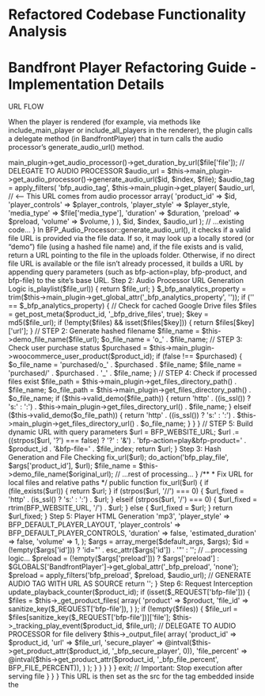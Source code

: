 # Refactored Codebase Functionality Analysis
# Bandfront Player Refactoring Guide - Implementation Details

URL FLOW

When the player is rendered (for example, via methods like include_main_player or include_all_players in the renderer), the plugin calls a delegate method (in BandfrontPlayer) that in turn calls the audio processor’s generate_audio_url() method.

<?php
public function include_main_player($product = '', $_echo = true) {
    // ...existing code...
    
    $file = reset($files);
    $index = key($files);
    $duration = $this->main_plugin->get_audio_processor()->get_duration_by_url($file['file']);
    
    // DELEGATE TO AUDIO PROCESSOR
    $audio_url = $this->main_plugin->get_audio_processor()->generate_audio_url($id, $index, $file);
    
    $audio_tag = apply_filters(
        'bfp_audio_tag',
        $this->main_plugin->get_player(
            $audio_url,  // <-- This URL comes from audio processor
            array(
                'product_id'      => $id,
                'player_controls' => $player_controls,
                'player_style'    => $player_style,
                'media_type'      => $file['media_type'],
                'duration'        => $duration,
                'preload'         => $preload,
                'volume'          => $volume,
            )
        ),
        $id,
        $index,
        $audio_url
    );
    // ...existing code...
}

In BFP_Audio_Processor::generate_audio_url(), it checks if a valid file URL is provided via the file data. If so, it may look up a locally stored (or “demo”) file (using a hashed file name) and, if the file exists and is valid, return a URL pointing to the file in the uploads folder. Otherwise, if no direct file URL is available or the file isn’t already processed, it builds a URL by appending query parameters (such as bfp-action=play, bfp-product, and bfp-file) to the site’s base URL.

Step 2: Audio Processor URL Generation Logic
<?php
var/www/html/wp-content/plugins/bandfront-player/builders/backup/old-code/bandfront-worky27/includes/class-bfp-audio-processor.php
public function generate_audio_url($product_id, $file_index, $file_data = array()) {
    // STEP 1: Check if direct file URL exists
    if (!empty($file_data['file'])) {
        $file_url = $file_data['file'];
        
        // Skip processing for playlists or direct sources
        if (!empty($file_data['play_src']) || $this->is_playlist($file_url)) {
            return $file_url;
        }

        $_bfp_analytics_property = trim($this->main_plugin->get_global_attr('_bfp_analytics_property', ''));
        if ('' == $_bfp_analytics_property) {
            // Check for cached Google Drive files
            $files = get_post_meta($product_id, '_bfp_drive_files', true);
            $key = md5($file_url);
            if (!empty($files) && isset($files[$key])) {
                return $files[$key]['url'];
            }

            // STEP 2: Generate hashed filename
            $file_name = $this->demo_file_name($file_url);
            $o_file_name = 'o_' . $file_name;

            // STEP 3: Check user purchase status
            $purchased = $this->main_plugin->woocommerce_user_product($product_id);
            if (false !== $purchased) {
                $o_file_name = 'purchased/o_' . $purchased . $file_name;
                $file_name = 'purchased/' . $purchased . '_' . $file_name;
            }

            // STEP 4: Check if processed files exist
            $file_path = $this->main_plugin->get_files_directory_path() . $file_name;
            $o_file_path = $this->main_plugin->get_files_directory_path() . $o_file_name;

            if ($this->valid_demo($file_path)) {
                return 'http' . ((is_ssl()) ? 's:' : ':') . $this->main_plugin->get_files_directory_url() . $file_name;
            } elseif ($this->valid_demo($o_file_path)) {
                return 'http' . ((is_ssl()) ? 's:' : ':') . $this->main_plugin->get_files_directory_url() . $o_file_name;
            }
        }
    }
    
    // STEP 5: Build dynamic URL with query parameters
    $url = BFP_WEBSITE_URL;
    $url .= ((strpos($url, '?') === false) ? '?' : '&') . 'bfp-action=play&bfp-product=' . $product_id . '&bfp-file=' . $file_index;
    return $url;
}

Step 3: Hash Generation and File Checking

<?php
/**
 * Generate demo file name using MD5 hash
 */
public function demo_file_name($url) {
    $file_extension = pathinfo($url, PATHINFO_EXTENSION);
    $file_name = md5($url) . ((!empty($file_extension) && preg_match('/^[a-z\d]{3,4}$/i', $file_extension)) ? '.' . $file_extension : '.mp3');
    return $file_name;
}

/**
 * Check if demo file is valid
 */
public function valid_demo($file_path) {
    if (!file_exists($file_path) || filesize($file_path) == 0) {
        return false;
    }
    if (function_exists('finfo_open')) {
        $finfo = finfo_open(FILEINFO_MIME);
        return substr(finfo_file($finfo, $file_path), 0, 4) !== 'text';
    }
    return true;
}

Step 4: URL Processing and Shortcode Handling

<?php
// filepath: /var/www/html/wp-content/plugins/bandfront-player/builders/backup/old-code/bandfront-worky27/includes/class-bfp-audio-processor.php
public function output_file($args) {
    if (empty($args['url'])) {
        return;
    }

    $url = $args['url'];
    $original_url = $url;
    
    // PROCESS SHORTCODES for dynamic content
    $url = do_shortcode($url);
    
    // FIX URL for relative paths
    $url_fixed = $this->fix_url($url);

    do_action('bfp_play_file', $args['product_id'], $url);

    $file_name = $this->demo_file_name($original_url);
    // ...rest of processing...
}

/**
 * Fix URL for local files and relative paths
 */
public function fix_url($url) {
    if (file_exists($url)) {
        return $url;
    }
    if (strpos($url, '//') === 0) {
        $url_fixed = 'http' . (is_ssl() ? 's:' : ':') . $url;
    } elseif (strpos($url, '/') === 0) {
        $url_fixed = rtrim(BFP_WEBSITE_URL, '/') . $url;
    } else {
        $url_fixed = $url;
    }
    return $url_fixed;
}

Step 5: Player HTML Generation

<?php
html/wp-content/plugins/bandfront-player/builders/backup/old-code/bandfront-worky27/bfp.php
public function get_player($audio_url, $args = array()) {
    $default_args = array(
        'media_type'         => 'mp3',
        'player_style'       => BFP_DEFAULT_PLAYER_LAYOUT,
        'player_controls'    => BFP_DEFAULT_PLAYER_CONTROLS,
        'duration'           => false,
        'estimated_duration' => false,
        'volume'             => 1,
    );

    $args = array_merge($default_args, $args);
    $id   = (!empty($args['id'])) ? 'id="' . esc_attr($args['id']) . '"' : '';

    // ...processing logic...

    $preload = (!empty($args['preload'])) ? $args['preload'] : $GLOBALS['BandfrontPlayer']->get_global_attr('_bfp_preload', 'none');
    $preload = apply_filters('bfp_preload', $preload, $audio_url);

    // GENERATE AUDIO TAG WITH URL AS SOURCE
    return '<audio ' . 
           (isset($args['volume']) && is_numeric($args['volume']) && 0 <= $args['volume'] * 1 && $args['volume'] * 1 <= 1 ? 'volume="' . esc_attr($args['volume']) . '"' : '') . 
           ' ' . $id . ' preload="none" data-lazyloading="' . esc_attr($preload) . '" class="bfp-player ' . esc_attr($args['player_controls']) . ' ' . esc_attr($args['player_style']) . '" ' . 
           ((!empty($args['duration'])) ? 'data-duration="' . esc_attr($args['duration']) . '"' : '') . 
           ((!empty($args['estimated_duration'])) ? ' data-estimated_duration="' . esc_attr($args['estimated_duration']) . '"' : '') . 
           '><source src="' . esc_url($audio_url) . '" type="audio/' . esc_attr($args['media_type']) . '" /></audio>';
}

Step 6: Request Interception

<?php
public function init() {
    // ...existing code...
    
    if (!is_admin()) {
        // INTERCEPT bfp-action=play REQUESTS
        if (isset($_REQUEST['bfp-action']) && 'play' == $_REQUEST['bfp-action']) {
            if (isset($_REQUEST['bfp-product'])) {
                $product_id = @intval($_REQUEST['bfp-product']);
                if (!empty($product_id)) {
                    $product = wc_get_product($product_id);
                    if (false !== $product) {
                        $this->update_playback_counter($product_id);
                        if (isset($_REQUEST['bfp-file'])) {
                            $files = $this->_get_product_files(
                                array(
                                    'product' => $product,
                                    'file_id' => sanitize_key($_REQUEST['bfp-file']),
                                )
                            );
                            if (!empty($files)) {
                                $file_url = $files[sanitize_key($_REQUEST['bfp-file'])]['file'];
                                $this->_tracking_play_event($product_id, $file_url);
                                
                                // DELEGATE TO AUDIO PROCESSOR for file delivery
                                $this->_output_file(
                                    array(
                                        'product_id'   => $product_id,
                                        'url'          => $file_url,
                                        'secure_player' => @intval($this->get_product_attr($product_id, '_bfp_secure_player', 0)),
                                        'file_percent' => @intval($this->get_product_attr($product_id, '_bfp_file_percent', BFP_FILE_PERCENT)),
                                    )
                                );
                            }
                        }
                    }
                }
            }
            exit; // Important: Stop execution after serving file
        }
    }
}

This URL is then set as the src for the <source> tag embedded inside the <audio> element generated in the get_player() method. That means when the browser requests the audio resource, the plugin intercepts the request (for example, via a bfp-action hook) and uses the audio processor to deliver the file (or process it on the fly).

Explanation
Direct URL Handling:
• The code checks for a provided URL in the file data.
• It runs any shortcodes (for dynamic content) and “fixes” the URL (for relative paths).
• A hashed filename is generated (using md5) along with the proper file extension.
• It then checks under the uploads directory (using wp_upload_dir()) whether the file is already saved.

Dynamic URL Building:
• If no local file is available, the code builds a URL with query parameters that include the product ID and file index.
• Using add_query_arg() ensures query parameters are correctly appended to the base URL returned by site_url().

Security and Best Practices (2025):
• Utilizing WordPress functions like wp_upload_dir(), do_shortcode(), and add_query_arg() makes the code more robust and maintainable.
• Data is escaped with esc_url() to prevent potential security issues.
• In 2025, using REST API endpoints would also be a recommended alternative for dynamic requests. However, for backwards compatibility and simplicity, using query arguments with proper sanitization remains acceptable.


Modern WordPress Approach (2025 Compliant)
For a more modern implementation, you could replace the query parameter approach with REST API endpoints:

<?php
// Modern REST API approach
public function register_rest_routes() {
    register_rest_route('bfp/v1', '/play/(?P<product>\d+)/(?P<file>[a-zA-Z0-9_-]+)', array(
        'methods' => 'GET',
        'callback' => array($this, 'serve_audio_file'),
        'permission_callback' => array($this, 'check_play_permissions'),
        'args' => array(
            'product' => array(
                'validate_callback' => function($param) {
                    return is_numeric($param);
                }
            ),
            'file' => array(
                'validate_callback' => function($param) {
                    return is_string($param);
                }
            ),
        ),
    ));
}

public function generate_modern_audio_url($product_id, $file_index, $file_data = array()) {
    // Use REST API endpoint instead of query parameters
    return rest_url("bfp/v1/play/{$product_id}/{$file_index}");
}


## Core Architecture Overview


The plugin uses a class-based architecture with clear separation of concerns:

### Main Classes
1. **BandfrontPlayer** - Main plugin class
2. **BFP_Config** - Configuration management
3. **BFP_Audio_Processor** - Audio file handling and processing
4. **BFP_Player_Manager** - Player instance management
5. **BFP_Player_Renderer** - HTML generation for players
6. **BFP_Playlist_Renderer** - Playlist HTML generation
7. **BFP_Analytics** - Tracking and analytics
8. **BFP_Cache_Manager** - Cache clearing utilities
9. **BFP_Cloud_Tools** - Cloud storage integration

## Key Extraction Points

### 1. Player Initialization (from engine.js)

**Current Implementation:**
- `generate_the_bfp()` function handles all player initialization
- Complex jQuery-based DOM manipulation
- Inline configuration and event handling

**Extract to:**
```javascript
class PlayerInitializer {
    constructor() {
        this.players = new Map();
        this.config = new PlayerConfig();
    }
    
    init() {
        // Prevent duplicate initialization
        if (window.bfp_players_counter !== undefined) return;
        
        // Set up global state
        window.bfp_players_counter = 0;
        window.bfp_players = {};
        
        // Initialize players
        this.initializePlayers();
    }
    
    initializePlayers() {
        jQuery('.bfp-player:not(.track)').each((i, player) => {
            this.initializePlayer(player);
        });
    }
}
```

### 2. Configuration Management (from class-bfp-config.php)

**Current Implementation:**
- Global and product-specific attributes
- Caching mechanism for performance
- Fallback to global settings

**Key Methods:**
- `get_product_attr($product_id, $attr, $default)`
- `get_global_attr($attr, $default)`
- `get_player_layouts()` - Returns ['dark', 'light', 'custom']
- `get_player_controls()` - Returns ['button', 'all', 'default']

### 3. Audio Processing (from class-bfp-audio-processor.php)

**Critical Functions:**
- `output_file($args)` - Handles file streaming and protection
- `process_secure_audio()` - Implements file truncation
- `is_audio($file_path)` - Detects audio file types
- `generate_audio_url()` - Creates secure playback URLs

**File Protection Flow:**
1. Check user permissions (purchased/registered)
2. Generate temporal file if needed
3. Apply truncation if secure_player enabled
4. Stream file with proper headers

### 4. Player Rendering (from class-bfp-player-renderer.php)

**Rendering Context:**
- Shop page: Track buttons or full players
- Product page: Full player with all controls
- Cart: Optional player display
- Single player mode: One active player at a time

**Key Decision Points:**
```php
// Determine player type
if ($on_cover && $is_shop_page) {
    // Render play button on product image
} elseif ($player_controls == 'button') {
    // Render track-only player
} else {
    // Render full player
}
```

### 5. Playlist Management (from engine.js)

**Current Implementation:**
```javascript
function _playNext(currentPlayer, loop) {
    // Complex logic for finding next track
    // Handles single player mode
    // Manages loop boundaries
}
```

**Extract to:**
```javascript
class PlaylistManager {
    constructor() {
        this.currentTrack = null;
        this.playlist = [];
    }
    
    getNextTrack(currentPlayer, options = {}) {
        const { loop = false, singlePlayer = false } = options;
        
        if (singlePlayer) {
            return this.getNextInSinglePlayerMode(currentPlayer);
        }
        
        return this.getNextInPlaylist(currentPlayer, loop);
    }
}
```

### 6. Event Management

**Key Events:**
- `playing` - Track analytics, update UI
- `timeupdate` - Fade effects, volume control
- `ended` - Playlist navigation, loop handling
- `volumechange` - Persist volume settings

**Analytics Integration:**
```javascript
player.addEventListener('playing', function() {
    // Track play event
    if (this.getAttribute('data-bfp-tracked') !== '1') {
        jQuery.post(bfp_global_vars.url, {
            'bfp-action': 'track-play',
            'product-id': productId,
            'file-url': fileUrl
        });
        this.setAttribute('data-bfp-tracked', '1');
    }
});
```

### 7. UI State Management

**Player States:**
- `.bfp-playing` - Active player indicator
- `.bfp-first-player` - Visible player in single mode
- `.bfp-message` - Demo/protection messages

**Responsive Handling:**
```javascript
jQuery(window).on('resize', function() {
    // Reposition overlay players
    // Adjust player widths
    // Handle mobile-specific layouts
});
```

### 8. File Storage Structure

**Directory Layout:**
```
uploads/bfp/
├── [hash].mp3          # Cached demo files
├── o_[hash].mp3        # Original files before processing
└── purchased/          # User-specific files
    ├── [user]_[hash].mp3
    └── o_[user]_[hash].mp3
```

### 9. WooCommerce Integration

**Hooks:**
- `woocommerce_before_shop_loop_item_title` - Cover play buttons
- `woocommerce_single_product_summary` - Product page player
- `woocommerce_after_shop_loop_item` - Shop page players
- `woocommerce_cart_item_name` - Cart players

**Product Types:**
- Simple products
- Variable products
- Grouped products (special handling)
- External/affiliate products (disabled)

### 10. Security & Protection

**File Protection Methods:**
1. **Secure Player** - Truncates files to X%
2. **Registered Only** - Requires login
3. **Purchased Only** - Requires purchase
4. **Watermarking** - FFmpeg audio watermarks

**URL Security:**
- Temporal file generation
- Hash-based file names
- Direct file access prevention
- 302 redirect option

## Migration Strategy

### Phase 1: Core Services
1. Extract configuration management
2. Create audio processor service
3. Implement cache manager

### Phase 2: Player Components
1. Player initializer
2. Event manager
3. UI controller

### Phase 3: Integration Layer
1. WooCommerce adapters
2. Builder integrations (Elementor, Gutenberg)
3. AJAX handlers

### Phase 4: Modern Refactor
1. Convert to ES6 modules
2. Implement Promise-based APIs
3. Add TypeScript definitions

## State Variables Reference

**Global JavaScript:**
- `window.bfp_players` - Player instances
- `window.bfp_players_counter` - Instance counter
- `window.bfp_single_player_instance` - Single player reference

**Data Attributes:**
- `data-bfp-product` - Product ID
- `data-bfp-file` - File index
- `data-bfp-player` - Player instance ID
- `data-bfp-tracked` - Analytics tracking flag

**CSS Classes:**
- `.bfp-player` - Player container
- `.bfp-playing` - Active state
- `.bfp-first-player` - Visible in single mode
- `.track` - Track-only player
- `.dark`, `.light`, `.custom` - Player


----------

END OF DOC. RESEARCH FOLLOWS

Collecting workspace informationLooking at the CSS-REFACTOR codebase with the extraction rules in mind, I can identify several key areas that need extraction and modernization. Here's what I've found:

## 1. Player Logic Extraction

### Context-Aware Player Rendering (PHP)

From `class-bfp-player-renderer.php`:

````php
// Context-aware control detection - NEEDS EXTRACTION
public function include_all_players($product = '') {
    // EXTRACT: Context detection logic
    if (function_exists('is_product') && is_product()) {
        $player_controls = 'all';  // Full controls on product pages
    } else {
        $player_controls = 'track'; // Button only on shop pages
    }
    
    // EXTRACT: Player generation logic
    $counter = count($files);
    if (1 == $counter) {
        // Single player logic
    } else {
        // Multiple players logic - table layout if > 3 files
    }
}
````

**Extract to**: `PlayerContextManager` class:
- `detectPageContext()`: Determine if shop/product page
- `getContextualControls()`: Return appropriate control set
- `getLayoutForFileCount()`: Single vs table layout logic

### JavaScript Player Initialization

From `engine.js`:

````javascript
// EXTRACT: Monolithic initialization - needs class structure
window.generate_the_bfp = function(forceInit) {
    // EXTRACT: Player registry management
    var bfp_players = [];
    var bfp_player_counter = 0;
    
    // EXTRACT: Engine detection
    var audioEngine = (typeof bfp_global_settings !== 'undefined') ? 
        bfp_global_settings.audio_engine : 'mediaelement';
    
    // EXTRACT: Player positioning logic
    function _setOverImage(player) {
        // Complex positioning calculations
    }
    
    // EXTRACT: Playlist navigation
    function _playNext(playernumber, loop) {
        // Next track logic with loop boundary detection
    }
}
````

**Extract to**: 
- `PlayerInitializer`: Main initialization control
- `PlayerRegistry`: Player instance management
- `PlaylistNavigator`: Track progression logic
- `PlayerPositioning`: Overlay positioning

## 2. Widget Rendering Logic

From `playlist_widget.php`:

````php
// EXTRACT: Widget rendering logic scattered across form/update/widget methods
public function widget($args, $instance) {
    // EXTRACT: Attribute processing
    $attrs = array(
        'products_ids' => $instance['products_ids'],
        'volume' => $instance['volume'],
        'player_style' => $instance['player_style'],
        // ... more attributes
    );
    
    // EXTRACT: Output generation
    $output = $GLOBALS['BandfrontPlayer']->replace_playlist_shortcode($attrs);
}
````

**Extract to**: 
- `WidgetAttributeProcessor`: Handle widget settings
- `WidgetRenderer`: Generate widget output
- `ShortcodeProcessor`: Process shortcode attributes

## 3. Block Playlist Rendering

From `gutenberg.js`:

````javascript
// EXTRACT: Block registration and rendering
blocks.registerBlockType('bfp/bandfront-player-playlist', {
    edit: function(props) {
        // EXTRACT: Live preview iframe logic
        children.push(
            el('div', {className: 'bfp-iframe-container'},
                el('iframe', {
                    src: bfp_gutenberg_editor_config.url + '?bfp-preview=' + 
                         encodeURIComponent(props.attributes.shortcode),
                    height: 400
                })
            )
        );
    }
});
````

**Extract to**:
- `BlockRenderer`: Handle block display logic
- `LivePreviewManager`: Manage iframe previews
- `BlockAttributeHandler`: Process block attributes

## 4. File Storage & Retrieval

From `class-bfp-audio-processor.php`:

````php
// EXTRACT: Complex file processing logic
public function output_file($args) {
    // EXTRACT: URL processing
    $url = do_shortcode($args['url']);
    $url_fixed = $this->fix_url($url);
    
    // EXTRACT: Purchase validation
    $purchased = $this->main_plugin->woocommerce_user_product($args['product_id']);
    
    // EXTRACT: Demo file generation
    if (false !== $purchased) {
        // Serve full file
    } else {
        // Generate/serve demo
        $this->process_secure_audio($file_path, $o_file_path, $file_percent, $file_name, $o_file_name, $args);
    }
}
````

**Extract to**:
- `FileUrlProcessor`: Handle URL transformation
- `PurchaseValidator`: Check user permissions
- `DemoFileGenerator`: Create truncated versions
- `FileStreamer`: Handle file delivery

## 5. State Management Issues

Current scattered state access needs consolidation:

````php
// SCATTERED: Direct state access throughout codebase
$player_style = $this->main_plugin->get_product_attr($id, '_bfp_player_layout', BFP_DEFAULT_PLAYER_LAYOUT);
$volume = $this->main_plugin->get_product_attr($id, '_bfp_player_volume', BFP_DEFAULT_PLAYER_VOLUME);
$secure_player = $this->main_plugin->get_product_attr($id, '_bfp_secure_player', false);
````

**Extract to**: Centralized state fetching as per state management rules:

````php
// EXTRACTED: Bulk state retrieval
$player_settings = $this->main_plugin->get_config()->get_states([
    '_bfp_player_layout',
    '_bfp_player_volume', 
    '_bfp_secure_player'
], $product_id);
````

## Key Extraction Priorities

1. **Player Context Detection** - Currently mixed in renderer
2. **JavaScript Player Registry** - Scattered throughout engine.js
3. **File Processing Pipeline** - Complex logic in audio processor
4. **Widget/Block Attribute Processing** - Duplicated across builders
5. **State Management Consolidation** - Replace scattered get_product_attr calls

The codebase shows good architectural separation but needs these specific extractions to follow the modern class-based, separated-concerns pattern outlined in the refactoring rules.

## Core Architecture

### Component-Based System Design

The refactored codebase follows a modular, class-based architecture with separated concerns:

```php
// Main plugin class with component injection
class BandfrontPlayer {
    private $_config;           // Configuration management
    private $_file_handler;     // File operations
    private $_player_manager;   // Player HTML generation
    private $_audio_processor;  // File processing & streaming
    private $_woocommerce;      // WooCommerce integration
    private $_hooks_manager;    // WordPress hooks
    private $_player_renderer;  // Player HTML rendering
    private $_playlist_renderer;// Playlist rendering
    private $_analytics;        // Analytics tracking
    private $_preview_manager;  // Preview/demo handling
    
    public function __construct() {
        $this->init_components();
    }
}
```

### Configuration Management System

Configuration is centralized in the `BFP_Config` class with caching:

```php
class BFP_Config {
    private $_products_attrs = array();  // Product-level cache
    private $_global_attrs = array();    // Global settings cache
    
    public function get_product_attr($product_id, $attr, $default = false) {
        if (!isset($this->_products_attrs[$product_id][$attr])) {
            // Load from database or fall back to global
            if (metadata_exists('post', $product_id, $attr)) {
                $this->_products_attrs[$product_id][$attr] = get_post_meta($product_id, $attr, true);
            } else {
                $this->_products_attrs[$product_id][$attr] = $this->get_global_attr($attr, $default);
            }
        }
        return apply_filters('bfp_product_attr', $this->_products_attrs[$product_id][$attr], $product_id, $attr);
    }
}
```

## Player Logic

### Context-Aware Player Rendering

The system now automatically determines appropriate controls based on page context:

```php
// In BFP_Player_Renderer::include_main_player()
if (function_exists('is_product') && is_product()) {
    // Product page - always use full controls
    $player_controls = '';  // Empty string means 'all' controls
} else {
    // Shop/archive pages - always use button only
    $player_controls = 'track';  // 'track' means button controls
}
```

### Dynamic Hook Registration

Hooks are registered dynamically based on page context to prevent duplicate players:

```php
// In BFP_Hooks_Manager
public function get_hooks_config() {
    $hooks_config = array(
        'main_player' => array(),
        'all_players' => array()
    );
    
    // Only add all_players hooks on single product pages
    if (function_exists('is_product') && is_product()) {
        $hooks_config['all_players'] = array(
            'woocommerce_single_product_summary' => 25,  // After price
        );
    } else {
        // On shop pages, conditionally add hooks
        $on_cover = $this->main_plugin->get_global_attr('_bfp_on_cover', 1);
        if (!$on_cover) {
            $hooks_config['main_player'] = array(
                'woocommerce_after_shop_loop_item_title' => 1,
            );
        }
    }
    
    return $hooks_config;
}
```

### Player HTML Generation

Player generation is handled by the `BFP_Player_Manager` with audio engine support:

```php
public function get_player($audio_url, $args = array()) {
    $player_id = 'bfp-player-' . $product_id . '-' . $id . '-' . uniqid();
    
    $player_html = '<audio id="' . esc_attr($player_id) . '" ';
    $player_html .= 'class="bfp-player ' . esc_attr($player_style) . '" ';
    $player_html .= 'data-product-id="' . esc_attr($product_id) . '" ';
    $player_html .= 'preload="' . esc_attr($preload) . '" ';
    $player_html .= 'data-volume="' . esc_attr($volume) . '" ';
    
    if ($player_controls) {
        $player_html .= 'data-controls="' . esc_attr($player_controls) . '" ';
    }
    
    $player_html .= '>';
    $player_html .= '<source src="' . esc_url($audio_url) . '" type="audio/' . esc_attr($media_type) . '" />';
    $player_html .= '</audio>';
    
    return apply_filters('bfp_player_html', $player_html, $audio_url, $args);
}
```

## Audio Engine System

### Dual Engine Support

The system supports both MediaElement.js and WaveSurfer.js engines:

```javascript
// In engine.js
var audioEngine = (typeof bfp_global_settings !== 'undefined') ? 
    bfp_global_settings.audio_engine : 'mediaelement';

var useWaveSurfer = (audioEngine === 'wavesurfer' && typeof WaveSurfer !== 'undefined');

if (useWaveSurfer) {
    // Initialize WaveSurfer players
    waveSurferPlayers.each(function() {
        var wavesurfer = initWaveSurferPlayer(this, audioUrl, options);
    });
} else {
    // Initialize MediaElement.js players
    fullPlayers.each(function() {
        $(this).mediaelementplayer(config);
    });
}
```

### WaveSurfer Integration

WaveSurfer players include MediaElement-compatible interface:

```javascript
function initWaveSurferPlayer(container, audioUrl, options) {
    var wavesurfer = WaveSurfer.create({
        container: '#' + waveformId,
        waveColor: '#999',
        progressColor: '#000',
        responsive: true,
        height: 60
    });
    
    // Add MediaElement-compatible interface
    wavesurfer.play = function() { wavesurfer.play(); };
    wavesurfer.pause = function() { wavesurfer.pause(); };
    wavesurfer.setVolume = function(v) { wavesurfer.setVolume(v); };
    
    return wavesurfer;
}
```

## File Storage & Retrieval

### Organized File Processing

File handling is centralized in `BFP_Audio_Processor` with secure processing:

```php
public function output_file($args) {
    $url = $args['url'];
    $original_url = $url;
    
    // Process shortcodes and fix URLs
    $url = do_shortcode($url);
    $url_fixed = $this->fix_url($url);
    
    // Fire tracking event
    do_action('bfp_play_file', $args['product_id'], $url);
    
    // Generate file names
    $file_name = $this->demo_file_name($original_url);
    $o_file_name = 'o_' . $file_name;
    
    // Check purchase status
    $purchased = $this->main_plugin->woocommerce_user_product($args['product_id']);
    
    if (false !== $purchased) {
        // Serve full file for purchased products
        $o_file_name = 'purchased/o_' . $purchased . $file_name;
        $file_name = 'purchased/' . $purchased . '_' . $file_name;
    }
    
    // Process file...
}
```

### Cloud Storage Integration

Cloud URLs are processed through dedicated tools:

```php
class BFP_Cloud_Tools {
    public static function get_google_drive_download_url($url) {
        $patterns = [
            '/drive\.google\.com\/file\/d\/([a-zA-Z0-9_-]+)/i',
            '/drive\.google\.com\/open\?id=([a-zA-Z0-9_-]+)/i',
            '/drive\.google\.com\/uc\?id=([a-zA-Z0-9_-]+)/i'
        ];

        foreach ($patterns as $pattern) {
            if (preg_match($pattern, $url, $matches)) {
                return "https://drive.google.com/uc?export=download&id={$matches[1]}";
            }
        }
        
        return $url;
    }
}
```

## Widget & Block Rendering

### Playlist Widget Architecture

Playlist rendering is handled by dedicated renderer classes:

```php
class BFP_Playlist_Renderer {
    public function render_playlist($products, $atts, $current_post_id, $purchased_times_data = array()) {
        $this->enqueue_playlist_resources($atts);
        
        $output = '<div data-loop="' . ($atts['loop'] ? 1 : 0) . '">';
        
        foreach ($products as $product) {
            $output .= $this->render_product_item($product, $atts, $current_post_id, $counter, $purchased_times_data);
        }
        
        $output .= '</div>';
        return $output;
    }
    
    private function render_product_item($product, $atts, $current_post_id, $counter, $purchased_times_data) {
        // Render based on layout
        if ('new' == $atts['layout']) {
            return $this->render_new_layout($product, $product_obj, $atts, $audio_files, $download_links, 
                                           $product_data['row_class'], $current_post_id, $product_data['preload']);
        } else {
            return $this->render_classic_layout($product, $product_obj, $atts, $audio_files, $download_links, 
                                                $product_data['row_class'], $current_post_id, $product_data['preload']);
        }
    }
}
```

### Play Button on Cover Implementation

Cover play buttons are handled through the hooks manager:

```php
public function add_play_button_on_cover() {
    $on_cover = $this->main_plugin->get_global_attr('_bfp_on_cover', 1);
    if (!$on_cover) return;
    
    // Output the play button overlay
    echo '<div class="bfp-play-on-cover" data-product-id="' . esc_attr($product_id) . '">';
    echo '<svg xmlns="http://www.w3.org/2000/svg" viewBox="0 0 24 24" fill="currentColor">';
    echo '<path d="M8 5v14l11-7z"/>';
    echo '</svg>';
    echo '</div>';
    
    // Add hidden player container
    echo '<div class="bfp-hidden-player-container" style="display:none;">';
    $this->main_plugin->include_main_player($product, true);
    echo '</div>';
}
```

## Block Editor Integration

### Gutenberg Block Registration

Blocks are registered with server-side rendering:

```php
// In BFP_BUILDERS
public function gutenberg_editor() {
    register_block_type( __DIR__ . '/gutenberg', array(
        'render_callback' => array( $this, 'render_bfp_playlist_block' )
    ) );
}

public function render_bfp_playlist_block( $attributes, $content ) {
    $shortcode = isset( $attributes['shortcode'] ) ? $attributes['shortcode'] : '[bfp-playlist products_ids="*"]';
    
    if ( isset( $GLOBALS['BandfrontPlayer'] ) ) {
        $output = do_shortcode( $shortcode );
        return is_string( $output ) ? $output : '';
    }
    
    return '';
}
```

### Block JavaScript Implementation

```javascript
// In gutenberg.js
blocks.registerBlockType( 'bfp/bandfront-player-playlist', {
    edit: function( props ) {
        var children = [];
        
        // Shortcode editor
        children.push(
            el('textarea', {
                key: 'bfp_playlist_shortcode',
                value: props.attributes.shortcode,
                onChange: function(evt){
                    props.setAttributes({shortcode: evt.target.value});
                },
                className: 'bfp-playlist-shortcode-input'
            })
        );
        
        // Live preview iframe
        children.push(
            el('div', {className: 'bfp-iframe-container'},
                el('iframe', {
                    src: bfp_gutenberg_editor_config.url + '?bfp-preview=' + 
                         encodeURIComponent(props.attributes.shortcode),
                    height: 400,
                    width: '100%'
                })
            )
        );
        
        return children;
    },
    
    save: function( props ) {
        return props.attributes.shortcode;
    }
});
```

## Page Builder Integrations

### Elementor Widget

Elementor integration provides live preview through iframe:

```php
class Elementor_BFP_Widget extends Widget_Base {
    protected function render() {
        $shortcode = sanitize_text_field( $this->_get_shortcode() );
        
        if (isset( $_REQUEST['action'] ) && 
            ('elementor' == $_REQUEST['action'] || 'elementor_ajax' == $_REQUEST['action'])) {
            
            $url = BFP_WEBSITE_URL . '?bfp-preview=' . urlencode( $shortcode );
            ?>
            <div class="bfp-iframe-container" style="position:relative;">
                <div class="bfp-iframe-overlay" style="position:absolute;top:0;right:0;bottom:0;left:0;"></div>
                <iframe height="0" width="100%" src="<?php print esc_attr( $url ); ?>" scrolling="no">
            </div>
            <?php
        } else {
            print do_shortcode( shortcode_unautop( $shortcode ) );
        }
    }
}
```

## State Management

### Centralized Configuration

State management is handled through the config system with automatic fallbacks:

```php
// Product attributes automatically fall back to global settings
public function get_product_attr($product_id, $attr, $default = false) {
    if (!isset($this->_products_attrs[$product_id][$attr])) {
        if (metadata_exists('post', $product_id, $attr)) {
            // Use product-specific value
            $this->_products_attrs[$product_id][$attr] = get_post_meta($product_id, $attr, true);
        } else {
            // Fall back to global setting
            $this->_products_attrs[$product_id][$attr] = $this->get_global_attr($attr, $default);
        }
    }
    return $this->_products_attrs[$product_id][$attr];
}
```

### Purchase Validation System

Purchase validation is handled by the WooCommerce integration:

```php
public function woocommerce_user_product($product_id) {
    if (!is_user_logged_in()) return false;
    
    $current_user = wp_get_current_user();
    
    if (wc_customer_bought_product($current_user->user_email, $current_user->ID, $product_id) ||
        apply_filters('bfp_purchased_product', false, $product_id)) {
        
        $this->main_plugin->set_purchased_product_flag(true);
        return md5($current_user->user_email);
    }
    
    return false;
}
```

## Resource Management

### Smart Resource Enqueuing

Resources are enqueued based on selected audio engine:

```php
public function enqueue_resources() {
    if ($this->_enqueued_resources) return;
    
    $audio_engine = $this->main_plugin->get_global_attr('_bfp_audio_engine', 'mediaelement');
    
    // Base styles always loaded
    wp_enqueue_style('bfp-style', plugin_dir_url(dirname(__FILE__)) . 'css/style.css');
    
    if ($audio_engine === 'wavesurfer') {
        // Enqueue WaveSurfer with fallback
        if (file_exists($local_wavesurfer_path)) {
            wp_enqueue_script('wavesurfer', $local_wavesurfer_url);
        } else {
            wp_enqueue_script('wavesurfer', 'https://unpkg.com/wavesurfer.js@7/dist/wavesurfer.min.js');
        }
    } else {
        // Enqueue MediaElement.js with skin
        wp_enqueue_style('wp-mediaelement');
        wp_enqueue_script('wp-mediaelement');
        
        $selected_skin = $this->main_plugin->get_global_attr('_bfp_player_layout', 'dark');
        wp_enqueue_style('bfp-skin-' . $selected_skin, 
                        plugin_dir_url(dirname(__FILE__)) . 'css/skins/' . $selected_skin . '.css');
    }
    
    $this->_enqueued_resources = true;
}
```

### Cache Management

Cache clearing is handled by a dedicated cache manager:

```php
class BFP_Cache_Manager {
    public static function clear_all_caches() {
        // WP Rocket
        if (function_exists('rocket_clean_domain')) {
            rocket_clean_domain();
        }
        
        // LiteSpeed Cache
        do_action('litespeed_purge_all');
        
        // Elementor Cache
        if (class_exists('\Elementor\Plugin')) {
            \Elementor\Plugin::$instance->files_manager->clear_cache();
        }
        
        // WordPress native cache
        wp_cache_flush();
    }
}
```

## Analytics Integration

### Event Tracking System

Analytics are handled through a dedicated analytics class:

```php
class BFP_Analytics {
    public function track_play_event($product_id, $file_url) {
        $this->main_plugin->get_audio_processor()->tracking_play_event($product_id, $file_url);
    }
    
    public function increment_playback_counter($product_id) {
        if (!$this->main_plugin->get_global_attr('_bfp_playback_counter_column', 1)) {
            return;
        }
        
        $counter = get_post_meta($product_id, '_bfp_playback_counter', true);
        $counter = empty($counter) ? 1 : intval($counter) + 1;
        update_post_meta($product_id, '_bfp_playback_counter', $counter);
    }
}
```

## Summary

The refactored JavaScript and PHP system provides:

- **Component-based architecture** with clear separation of concerns
- **Context-aware player rendering** that automatically adapts to page types
- **Dual audio engine support** for MediaElement.js and WaveSurfer.js
- **Smart resource management** with conditional loading
- **Centralized configuration** with automatic fallbacks
- **Modular file processing** with cloud storage support
- **Dedicated rendering classes** for widgets and blocks
- **Dynamic hook registration** to prevent conflicts
- **Comprehensive analytics tracking** with playback counters
- **Modern block editor integration** with live previews
- **Page builder compatibility** through iframe previews
- **Cache management** for performance optimization

All functionality maintains backward compatibility while providing a modern, extensible foundation for future development.
